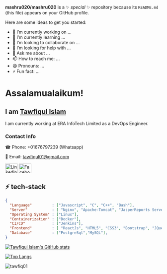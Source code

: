 


**mashru020/mashru020** is a ✨ _special_ ✨ repository because its `README.md` (this file) appears on your GitHub profile.

Here are some ideas to get you started:

- 🔭 I’m currently working on ...
- 🌱 I’m currently learning ...
- 👯 I’m looking to collaborate on ...
- 🤔 I’m looking for help with ...
- 💬 Ask me about ...
- 📫 How to reach me: ...
- 😄 Pronouns: ...
- ⚡ Fun fact: ...

# Assalamualaikum! 

## I am <a href="#">Tawfiqul Islam</a>

I am currently working at ERA InfoTech Limited as a DevOps Engineer.

<h3 align="left">Contact Info</h3>
☎ Phone: +01676797239 (Whatsapp)

📨 Email: tawfiqul01@gmail.com
<p align="left">

<a href="https://www.linkedin.com/in/tawfiqulislam/" target="blank"><img align="center" src="https://raw.githubusercontent.com/rahuldkjain/github-profile-readme-generator/master/src/images/icons/Social/linked-in-alt.svg" alt="Linkedin" height="30" width="40" /></a>
<a href="https://www.facebook.com/tawfiqul.islam01/" target="blank"><img align="center" src="https://raw.githubusercontent.com/rahuldkjain/github-profile-readme-generator/master/src/images/icons/Social/facebook.svg" alt="Faceboot" height="30" width="40" /></a>
</p>

## ⚡ tech-stack
```json
{
  "Language"         : ["Javascript", "C", "C++", "Bash"],
  "Server"           : [ "Nginx", "Apache-Tomcat", "JasperReports Server"],
  "Operating System" : ["Linux"],
  "Containerization" : ["Docker"],
  "CI/CD"            : ["Jenkins"],
  "Frontend"         : [ "ReactJs", "HTML5", "CSS3", "Bootstrap", "JQuery"],
  "Database"         : ["PostgreSql","MySQL"],
}
```

[![Tawfiqul Islam's GitHub stats](https://github-readme-stats.vercel.app/api?username=tawfiq01&show_icons=true&theme=onedark&count_private=true&findTotalCommits=true&hide=contribs)](https://github.com/tawfiq01/github-readme-stats)

[![Top Langs](https://github-readme-stats.vercel.app/api/top-langs/?username=tawfiq01&show_icons=true&theme=onedark&count_private=true&layout=compact&langs_count=10)](https://github.com/tawfiq01/github-readme-stats)

<p><img align="center" src="https://github-readme-streak-stats.herokuapp.com/?user=tawfiq01&theme=onedark" alt="tawfiq01" /></p>

